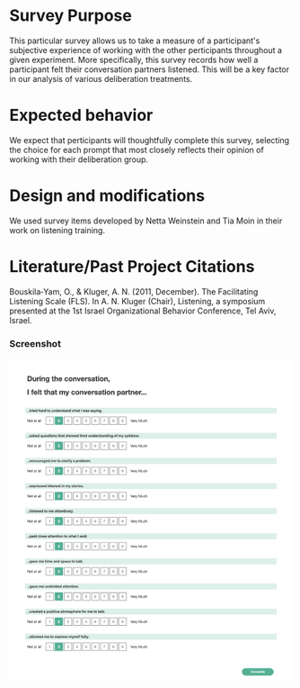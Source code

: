 # Survey Purpose

This particular survey allows us to take a measure of a participant's subjective experience of working with the other perticipants throughout a given experiment. More specifically, this survey records how well a participant felt their conversation partners listened. This will be a key factor in our analysis of various deliberation treatments.

# Expected behavior

We expect that perticipants will thoughtfully complete this survey, selecting the choice for each prompt that most closely reflects their opinion of working with their deliberation group.

# Design and modifications

We used survey items developed by Netta Weinstein and Tia Moin in their work on listening training.

# Literature/Past Project Citations

Bouskila‐Yam, O., & Kluger, A. N. (2011, December). The Facilitating Listening Scale (FLS). In A. N. Kluger (Chair), Listening, a symposium presented at the 1st Israel Organizational Behavior Conference, Tel Aviv, Israel.

### Screenshot

![Screenshot](screenshot.png)
